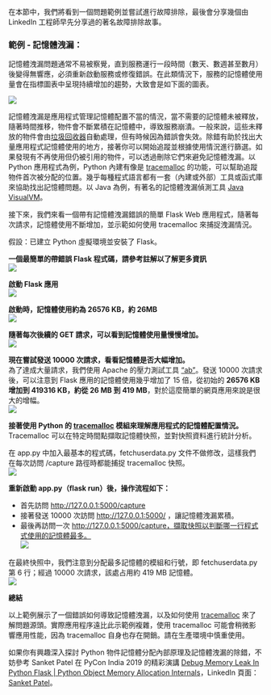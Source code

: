 在本節中，我們將看到一個問題範例並嘗試進行故障排除，最後會分享幾個由 LinkedIn 工程師早先分享過的著名故障排除故事。

### 範例 - 記憶體洩漏：
記憶體洩漏問題通常不易被察覺，直到服務運行一段時間（數天、數週甚至數月）後變得無響應，必須重新啟動服務或修復錯誤。在此類情況下，服務的記憶體使用量會在指標圖表中呈現持續增加的趨勢，大致會是如下面的圖表。

![](images/MemUsageChart.png)

記憶體洩漏是應用程式管理記憶體配置不當的情況，當不需要的記憶體未被釋放，隨著時間推移，物件會不斷累積在記憶體中，導致服務崩潰。一般來說，這些未釋放的物件會由[垃圾回收器](https://zh.wikipedia.org/wiki/%E5%9E%83%E5%9C%BE%E5%9B%9E%E6%94%B6)自動處理，但有時候因為錯誤會失效。除錯有助於找出大量應用程式記憶體使用的地方，接著你可以開始追蹤並根據使用情況進行篩選。如果發現有不再使用但仍被引用的物件，可以透過刪除它們來避免記憶體洩漏。以 Python 應用程式為例，Python 內建有像是 [tracemalloc](https://docs.python.org/3/library/tracemalloc.html) 的功能，可以幫助追蹤物件首次被分配的位置。幾乎每種程式語言都有一套（內建或外部）工具或函式庫來協助找出記憶體問題。以 Java 為例，有著名的記憶體洩漏偵測工具 [Java VisualVM](http://visualvm.java.net/intro.html)。

接下來，我們來看一個帶有記憶體洩漏錯誤的簡單 Flask Web 應用程式，隨著每次請求，記憶體使用不斷增加，並示範如何使用 tracemalloc 來捕捉洩漏情況。

假設：已建立 Python 虛擬環境並安裝了 Flask。

**一個最簡單的帶錯誤 Flask 程式碼，請參考註解以了解更多資訊**  
![](images/FlaskCode.png)

**啟動 Flask 應用**  
![](images/FlaskStart.png)

**啟動時，記憶體使用約為 26576 KB，約 26MB**  
![](images/MemUsage01.png)

**隨著每次後續的 GET 請求，可以看到記憶體使用量慢慢增加。**  
![](images/MemUsage02.png)

**現在嘗試發送 10000 次請求，看看記憶體是否大幅增加。**  
為了達成大量請求，我們使用 Apache 的壓力測試工具 [“ab”](https://httpd.apache.org/docs/2.4/programs/ab.html)。發送 10000 次請求後，可以注意到 Flask 應用的記憶體使用幾乎增加了 15 倍，從初始的 **26576 KB 增加到 419316 KB，約從 26 MB 到 419 MB**，對於這麼簡單的網頁應用來說是很大的增幅。  
![](images/MemUsage03.png)

**接著使用 Python 的 [tracemalloc](https://docs.python.org/3/library/tracemalloc.html) 模組來理解應用程式的記憶體配置情況。** Tracemalloc 可以在特定時間點擷取記憶體快照，並對快照資料進行統計分析。

在 app.py 中加入最基本的程式碼，fetchuserdata.py 文件不做修改，這樣我們在每次訪問 /capture 路徑時都能捕捉 tracemalloc 快照。  
![](images/Tracemalloc01.png)

**重新啟動 app.py（flask run）後，操作流程如下：**  
- 首先訪問 http://127.0.0.1:5000/capture  
- 接著發送 10000 次訪問 http://127.0.0.1:5000/ ，讓記憶體洩漏累積。  
- 最後再訪問一次 http://127.0.0.1:5000/capture，擷取快照以判斷哪一行程式式使用的記憶體最多。  
![](images/Tracemalloc02.png)

在最終快照中，我們注意到分配最多記憶體的模組和行號，即 fetchuserdata.py 第 6 行；經過 10000 次請求，該處占用約 419 MB 記憶體。  
![](images/Tracemalloc03.png)

**總結**

以上範例展示了一個錯誤如何導致記憶體洩漏，以及如何使用 [tracemalloc](https://docs.python.org/3/library/tracemalloc.html) 來了解問題源頭。實際應用程序遠比此示範例複雜，使用 tracemalloc 可能會稍微影響應用性能，因為 tracemalloc 自身也存在開銷。請在生產環境中慎重使用。

如果你有興趣深入探討 Python 物件記憶體分配內部原理及記憶體洩漏的除錯，不妨參考 Sanket Patel 在 PyCon India 2019 的精彩演講 [Debug Memory Leak In Python Flask | Python Object Memory Allocation Internals](https://www.youtube.com/watch?v=s9kAghWpzoE)，LinkedIn 頁面：[Sanket Patel](https://www.linkedin.com/in/sanketplus/)。
